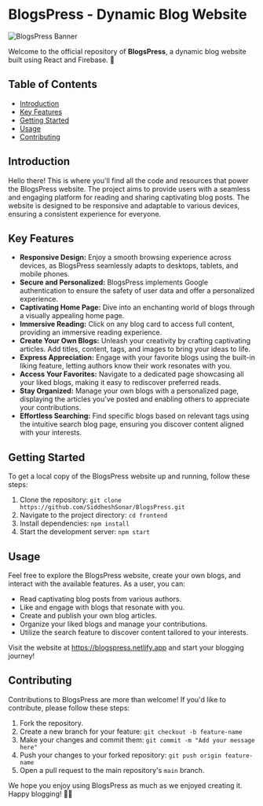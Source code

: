 # BlogsPress - Dynamic Blog Website

![BlogsPress Banner](https://raw.githubusercontent.com/SiddheshSonar/BlogsPress/main/frontend/src/assets/logo.png) 

Welcome to the official repository of **BlogsPress**, a dynamic blog website built using React and Firebase. 🚀

## Table of Contents

- [Introduction](#introduction)
- [Key Features](#key-features)
- [Getting Started](#getting-started)
- [Usage](#usage)
- [Contributing](#contributing)

## Introduction

Hello there! This is where you'll find all the code and resources that power the BlogsPress website. The project aims to provide users with a seamless and engaging platform for reading and sharing captivating blog posts. The website is designed to be responsive and adaptable to various devices, ensuring a consistent experience for everyone.

## Key Features

- **Responsive Design:** Enjoy a smooth browsing experience across devices, as BlogsPress seamlessly adapts to desktops, tablets, and mobile phones.
- **Secure and Personalized:** BlogsPress implements Google authentication to ensure the safety of user data and offer a personalized experience.
- **Captivating Home Page:** Dive into an enchanting world of blogs through a visually appealing home page.
- **Immersive Reading:** Click on any blog card to access full content, providing an immersive reading experience.
- **Create Your Own Blogs:** Unleash your creativity by crafting captivating articles. Add titles, content, tags, and images to bring your ideas to life.
- **Express Appreciation:** Engage with your favorite blogs using the built-in liking feature, letting authors know their work resonates with you.
- **Access Your Favorites:** Navigate to a dedicated page showcasing all your liked blogs, making it easy to rediscover preferred reads.
- **Stay Organized:** Manage your own blogs with a personalized page, displaying the articles you've posted and enabling others to appreciate your contributions.
- **Effortless Searching:** Find specific blogs based on relevant tags using the intuitive search blog page, ensuring you discover content aligned with your interests.

## Getting Started

To get a local copy of the BlogsPress website up and running, follow these steps:

1. Clone the repository: `git clone https://github.com/SiddheshSonar/BlogsPress.git`
2. Navigate to the project directory: `cd frontend`
3. Install dependencies: `npm install`
4. Start the development server: `npm start`

## Usage

Feel free to explore the BlogsPress website, create your own blogs, and interact with the available features. As a user, you can:

- Read captivating blog posts from various authors.
- Like and engage with blogs that resonate with you.
- Create and publish your own blog articles.
- Organize your liked blogs and manage your contributions.
- Utilize the search feature to discover content tailored to your interests.

Visit the website at https://blogspress.netlify.app and start your blogging journey!

## Contributing

Contributions to BlogsPress are more than welcome! If you'd like to contribute, please follow these steps:

1. Fork the repository.
2. Create a new branch for your feature: `git checkout -b feature-name`
3. Make your changes and commit them: `git commit -m "Add your message here"`
4. Push your changes to your forked repository: `git push origin feature-name`
5. Open a pull request to the main repository's `main` branch.



We hope you enjoy using BlogsPress as much as we enjoyed creating it. Happy blogging! 📝🌟
